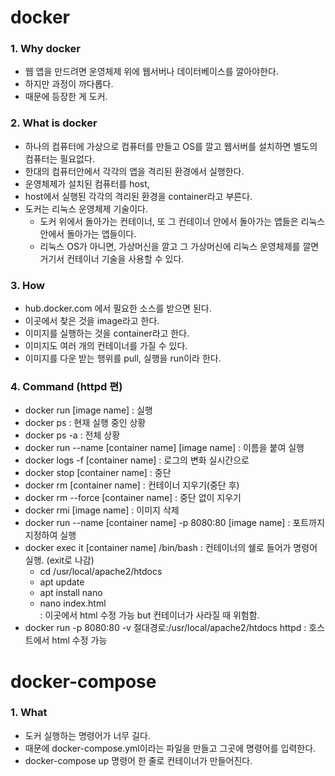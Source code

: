 # docker
### 1. Why docker
- 웹 앱을 만드려면 운영체제 위에 웹서버나 데이터베이스를 깔아야한다. <br>
- 하지만 과정이 까다롭다. <br>
- 때문에 등장한 게 도커. <br>
### 2. What is docker
- 하나의 컴퓨터에 가상으로 컴퓨터를 만들고 OS를 깔고 웹서버를 설치하면 별도의 컴퓨터는 필요없다.<br>
- 한대의 컴퓨터안에서 각각의 앱을 격리된 환경에서 실행한다.<br>
- 운영체제가 설치된 컴퓨터를 host,<br>
- host에서 실행된 각각의 격리된 환경을 container라고 부른다.<br>
- 도커는 리눅스 운영체제 기술이다.<br>
  - 도커 위에서 돌아가는 컨테이너, 또 그 컨테이너 안에서 돌아가는 앱들은 리눅스 안에서 돌아가는 앱들이다.<br>
  - 리눅스 OS가 아니면, 가상머신을 깔고 그 가상머신에 리눅스 운영체제를 깔면 거기서 컨테이너 기술을 사용할 수 있다.<br>
### 3. How
- hub.docker.com 에서 필요한 소스를 받으면 된다.<br>
- 이곳에서 찾은 것을 image라고 한다.<br>
- 이미지를 실행하는 것을 container라고 한다.<br>
- 이미지도 여러 개의 컨테이너를 가질 수 있다.<br>
- 이미지를 다운 받는 행위를 pull, 실행을 run이라 한다.<br>
### 4. Command (httpd 편)
- docker run [image name] : 실행<br>
- docker ps : 현재 실행 중인 상황<br>
- docker ps -a : 전체 상황<br>
- docker run --name [container name] [image name] : 이름을 붙여 실행<br>
- docker logs -f [container name] : 로그의 변화 실시간으로 <br>
- docker stop [container name] : 중단
- docker rm [container name] : 컨테이너 지우기(중단 후)<br>
- docker rm --force [container name] : 중단 없이 지우기<br>
- docker rmi [image name] : 이미지 삭제<br>
- docker run --name [container name] -p 8080:80 [image name] : 포트까지 지정하여 실행<br>
- docker exec it [container name] /bin/bash : 컨테이너의 쉘로 들어가 명령어 실행. (exit로 나감)<br>
   - cd /usr/local/apache2/htdocs<br>
   - apt update<br>
   - apt install nano<br>
   - nano index.html<br> : 이곳에서 html 수정 가능 but 컨테이너가 사라질 때 위험함.<br>
- docker run -p 8080:80 -v 절대경로:/usr/local/apache2/htdocs httpd : 호스트에서 html 수정 가능

# docker-compose
### 1. What
- 도커 실행하는 명령어가 너무 길다.
- 때문에 docker-compose.yml이라는 파일을 만들고 그곳에 명령어를 입력한다.
- docker-compose up 명령어 한 줄로 컨테이너가 만들어진다.
